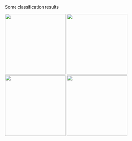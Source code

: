 Some classification results:

<img src="https://user-images.githubusercontent.com/1630974/56848132-60106f00-68e5-11e9-81c9-65f1836ac983.png" width="200" /> <img src="https://user-images.githubusercontent.com/1630974/56848133-60106f00-68e5-11e9-8704-b613401f61bd.png" width="200" /> <img src="https://user-images.githubusercontent.com/1630974/56848134-60106f00-68e5-11e9-908a-09f4ac43436c.png" width="200" /> <img src="https://user-images.githubusercontent.com/1630974/56848135-60106f00-68e5-11e9-9834-a311ca0a5fe0.png" width="200" />
